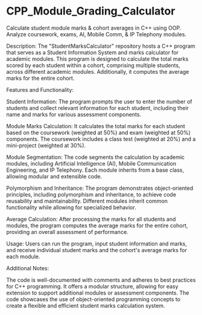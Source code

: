# CPP_Module_Grading_Calculator
Calculate student module marks &amp; cohort averages in C++ using OOP. Analyze coursework, exams, AI, Mobile Comm, &amp; IP Telephony modules.

Description:
The "StudentMarksCalculator" repository hosts a C++ program that serves as a Student Information System and marks calculator for academic modules. This program is designed to calculate the total marks scored by each student within a cohort, comprising multiple students, across different academic modules. Additionally, it computes the average marks for the entire cohort.

Features and Functionality:

Student Information: The program prompts the user to enter the number of students and collect relevant information for each student, including their name and marks for various assessment components.

Module Marks Calculation: It calculates the total marks for each student based on the coursework (weighted at 50%) and exam (weighted at 50%) components. The coursework includes a class test (weighted at 20%) and a mini-project (weighted at 30%).

Module Segmentation: The code segments the calculation by academic modules, including Artificial Intelligence (AI), Mobile Communication Engineering, and IP Telephony. Each module inherits from a base class, allowing modular and extensible code.

Polymorphism and Inheritance: The program demonstrates object-oriented principles, including polymorphism and inheritance, to achieve code reusability and maintainability. Different modules inherit common functionality while allowing for specialized behavior.

Average Calculation: After processing the marks for all students and modules, the program computes the average marks for the entire cohort, providing an overall assessment of performance.

Usage:
Users can run the program, input student information and marks, and receive individual student marks and the cohort's average marks for each module.

Additional Notes:

The code is well-documented with comments and adheres to best practices for C++ programming.
It offers a modular structure, allowing for easy extension to support additional modules or assessment components.
The code showcases the use of object-oriented programming concepts to create a flexible and efficient student marks calculation system.
